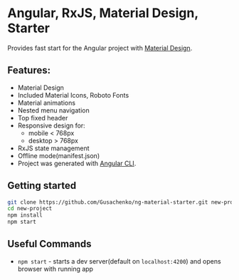 # Angular, RxJS, Material Design, Starter

Provides fast start for the Angular project with [Material Design](https://material.angular.io/). 

## Features:

- Material Design
- Included Material Icons, Roboto Fonts
- Material animations
- Nested menu navigation
- Top fixed header
- Responsive design for:
    + mobile < 768px
    + desktop > 768px
- RxJS state management
- Offline mode(manifest.json)
- Project was generated with [Angular CLI](https://github.com/angular/angular-cli).

## Getting started
```bash
git clone https://github.com/Gusachenko/ng-material-starter.git new-project
cd new-project
npm install
npm start
```

## Useful Commands
  * `npm start` - starts a dev server(default on `localhost:4200`) and opens browser with running app
